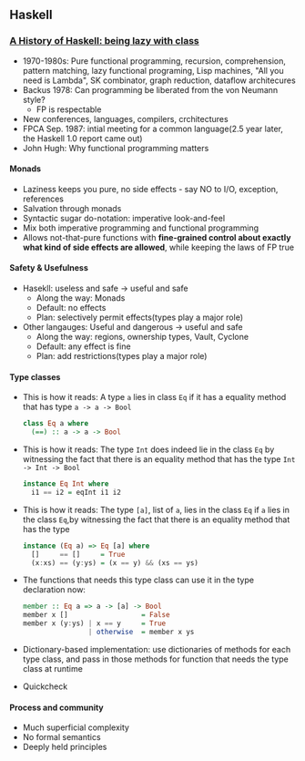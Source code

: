## Haskell

### [A History of Haskell: being lazy with class](http://research.microsoft.com/en-us/um/people/simonpj/papers/history-of-haskell/)

* 1970-1980s: Pure functional programming, recursion, comprehension, pattern matching, lazy functional programing, Lisp machines, "All you need is Lambda", SK combinator, graph reduction, dataflow architecures
* Backus 1978: Can programming be liberated from the von Neumann style?
  * FP is respectable
* New conferences, languages, compilers, crchitectures
* FPCA Sep. 1987: intial meeting for a common language(2.5 year later, the Haskell 1.0 report came out)
* John Hugh: Why functional programming matters

#### Monads

* Laziness keeps you pure, no side effects - say NO to I/O, exception, references
* Salvation through monads
* Syntactic sugar do-notation: imperative look-and-feel
* Mix both imperative programming and functional programming
* Allows not-that-pure functions with **fine-grained control about exactly what kind of side effects are allowed**, while keeping the laws of FP true

#### Safety & Usefulness

* Hasekll: useless and safe -> useful and safe
  * Along the way: Monads
  * Default: no effects
  * Plan: selectively permit effects(types play a major role)
* Other langauges: Useful and dangerous -> useful and safe
  * Along the way: regions, ownership types, Vault, Cyclone
  * Default: any effect is fine
  * Plan: add restrictions(types play a major role)

#### Type classes

* This is how it reads: A type `a` lies in class `Eq` if it has a equality method that has type `a -> a -> Bool`

  ```haskell
  class Eq a where
    (==) :: a -> a -> Bool
  ```
* This is how it reads: The type `Int` does indeed lie in the class `Eq` by witnessing the fact that there is an equality method that has the type `Int -> Int -> Bool`

  ```haskell
  instance Eq Int where
    i1 == i2 = eqInt i1 i2
  ```
* This is how it reads: The type `[a]`, list of `a`, lies in the class `Eq` if `a` lies in the class `Eq`,by witnessing the fact that there is an equality method that has the type

  ```haskell
  instance (Eq a) => Eq [a] where
    []     == []     = True
    (x:xs) == (y:ys) = (x == y) && (xs == ys)
  ```
* The functions that needs this type class can use it in the type declaration now:
  ```haskell
  member :: Eq a => a -> [a] -> Bool
  member x []                  = False
  member x (y:ys) | x == y     = True
                  | otherwise  = member x ys
  ```
* Dictionary-based implementation: use dictionaries of methods for each type class, and pass in those methods for function that needs the type class at runtime
* Quickcheck

#### Process and community

* Much superficial complexity
* No formal semantics
* Deeply held principles
